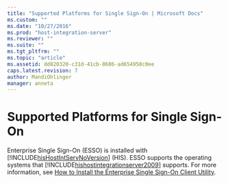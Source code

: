 ```yaml
---
title: "Supported Platforms for Single Sign-On | Microsoft Docs"
ms.custom: ""
ms.date: "10/27/2016"
ms.prod: "host-integration-server"
ms.reviewer: ""
ms.suite: ""
ms.tgt_pltfrm: ""
ms.topic: "article"
ms.assetid: dd820320-c31d-41cb-8606-ad654958c0ee
caps.latest.revision: 7
author: MandiOhlinger
manager: anneta
---
```

# Supported Platforms for Single Sign-On
Enterprise Single Sign-On (ESSO) is installed with [!INCLUDE[hisHostIntServNoVersion](../esso/includes/hishostintservnoversion-md.md)] (HIS). ESSO supports the operating systems that [!INCLUDE[hishostintegrationserver2009](../esso/includes/hishostintegrationserver2009-md.md)] supports. For more information, see [How to Install the Enterprise Single Sign-On Client Utility](../esso/how-to-install-the-enterprise-single-sign-on-client-utility.md).